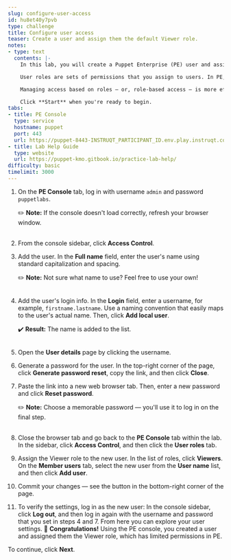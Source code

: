 ```yaml
---
slug: configure-user-access
id: hu8et40y7pvb
type: challenge
title: Configure user access
teaser: Create a user and assign them the default Viewer role.
notes:
- type: text
  contents: |-
    In this lab, you will create a Puppet Enterprise (PE) user and assign them the default Viewer role (which has limited permissions) from the PE console.

    User roles are sets of permissions that you assign to users. In PE, you assign roles to users (or groups of users), rather than assigning specific permissions to individual users.

    Managing access based on roles — or, role-based access — is more efficient than managing user permissions on a per-user basis.

    Click **Start** when you're ready to begin.
tabs:
- title: PE Console
  type: service
  hostname: puppet
  port: 443
  url: https://puppet-8443-INSTRUQT_PARTICIPANT_ID.env.play.instruqt.com
- title: Lab Help Guide
  type: website
  url: https://puppet-kmo.gitbook.io/practice-lab-help/
difficulty: basic
timelimit: 3000
---
```

1. On the **PE Console** tab, log in with username `admin` and password `puppetlabs`.

    ✏️ **Note:** If the console doesn't load correctly, refresh your browser window.<br><br>

2. From the console sidebar, click **Access Control**.
3. Add the user. In the **Full name** field, enter the user's name using standard capitalization and spacing.

    ✏️ **Note:** Not sure what name to use? Feel free to use your own!<br><br>

4. Add the user's login info. In the **Login** field, enter a username, for example, `firstname.lastname`. Use a naming convention that easily maps to the user's actual name. Then, click **Add local user**.

    ✔️ **Result:** The name is added to the list.<br><br>

5. Open the **User details** page by clicking the username.

6. Generate a password for the user. In the top-right corner of the page, click **Generate password reset**, copy the link, and then click **Close**.

7. Paste the link into a new web browser tab. Then, enter a new password and click **Reset password**.

    ✏️ **Note:** Choose a memorable password — you'll use it to log in on the final step.<br><br>

8. Close the browser tab and go back to the **PE Console** tab within the lab. In the sidebar, click **Access Control**, and then click the **User roles** tab.

9. Assign the Viewer role to the new user. In the list of roles, click **Viewers**. On the **Member users** tab, select the new user from the **User name** list, and then click **Add user**.

10. Commit your changes — see the button in the bottom-right corner of the page.

11. To verify the settings, log in as the new user: In the console sidebar, click **Log out**, and then log in again with the username and password that you set in steps 4 and 7. From here you can explore your user settings.
🎈 **Congratulations!** Using the PE console, you created a user and assigned them the Viewer role, which has limited permissions in PE.

To continue, click **Next**.